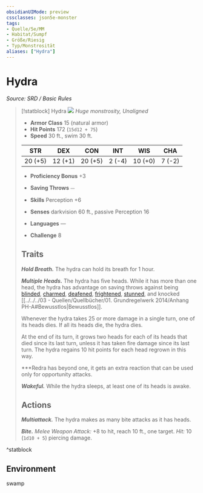 ```yaml
---
obsidianUIMode: preview
cssclasses: json5e-monster
tags:
- Quelle/5e/MM
- Habitat/Sumpf
- Größe/Riesig
- Typ/Monstrosität
aliases: ["Hydra"]
---
```

# Hydra
*Source: SRD / Basic Rules*  

> [!statblock] Hydra
> ![](compendium/bestiary/monstrosity/token/hydra.png#token)
> *Huge monstrosity, Unaligned*
> 
> - **Armor Class** 15  (natural armor)
> - **Hit Points** 172 (`15d12 + 75`)
> - **Speed** 30 ft., swim 30 ft.
> 
> |STR|DEX|CON|INT|WIS|CHA|
> |:---:|:---:|:---:|:---:|:---:|:---:|
> |20 (+5)|12 (+1)|20 (+5)| 2 (-4)|10 (+0)| 7 (-2)|
> 
> - **Proficiency Bonus** +3
> - **Saving Throws** ⏤
> - **Skills** Perception +6
> - **Senses** darkvision 60 ft., passive Perception 16
> 
> - **Languages** —
> - **Challenge** 8
> 
> ## Traits
> 
> ***Hold Breath.*** The hydra can hold its breath for 1 hour.
> 
> ***Multiple Heads.*** The hydra has five heads. While it has more than one head, the hydra has advantage on saving throws against being [blinded](rules/conditions.md#blinded), [charmed](rules/conditions.md#charmed), [deafened](rules/conditions.md#deafened), [frightened](rules/conditions.md#frightened), [stunned](rules/conditions.md#stunned), and knocked [[../../../03 - Quellen/Quellbücher/01. Grundregelwerk 2014/Anhang PH-A#Bewusstlos|Bewusstlos]].
> 
> Whenever the hydra takes 25 or more damage in a single turn, one of its heads dies. If all its heads die, the hydra dies.
> 
> At the end of its turn, it grows two heads for each of its heads that died since its last turn, unless it has taken fire damage since its last turn. The hydra regains 10 hit points for each head regrown in this way.
> 
> ***Re[](../../../03%20-%20Quellen/Quellbücher/01.%20Grundregelwerk%202014/Anhang%20PH-A.md#Bewusstlos)dra has beyond one, it gets an extra reaction that can be used only for opportunity attacks.
> 
> ***Wakeful.*** While the hydra sleeps, at least one of its heads is awake.
> 
> ## Actions
> 
> ***Multiattack.*** The hydra makes as many bite attacks as it has heads.
> 
> ***Bite.*** *Melee Weapon Attack:* +8 to hit, reach 10 ft., one target. *Hit:* 10 (`1d10 + 5`) piercing damage.

^statblock

## Environment

swamp